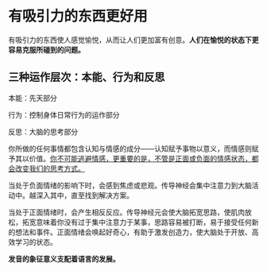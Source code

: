 # 有吸引力的东西更好用

有吸引力的东西使人感觉愉悦，从而让人们更加富有创意。**人们在愉悦的状态下更容易克服所碰到的问题。**

## 三种运作层次：本能、行为和反思

本能：先天部分

行为：控制身体日常行为的运作部分

反思：大脑的思考部分

你所做的任何事情都包含认知与情感的成分——认知赋予事物以意义，而情感则赋予其以价值。<u>你不可能逃避情感，更重要的是，不管是正面或负面的情感状态，都会改变我们的思考方式。</u>

当处于负面情绪的影响下时，会感到焦虑或悲观。传导神经会集中注意力到大脑活动中。越深入其中，直至找到解决方案。

当处于正面情绪时，会产生相反反应。传导神经元会使大脑拓宽思路，使肌肉放松，拓宽意味着你没有过于集中注意力于某事，思路容易被打断，易于接受任何新的想法和事件。正面情绪会唤起好奇心，有助于激发创造力，使大脑处于开放、高效学习的状态。

**发音的象征意义支配着语言的发展。**

